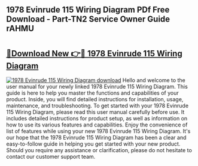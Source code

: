 ## 1978 Evinrude 115 Wiring Diagram PDf Free Download - Part-TN2 Service Owner Guide rAHMU

# <h2><a href="http://dfku0u.blite.top/?on=1978+Evinrude+115+Wiring+Diagram">🔗Download New 👉🔴 1978 Evinrude 115 Wiring Diagram</a></h2>

[![1978 Evinrude 115 Wiring Diagram download](https://i.imgur.com/lujVjoI.png)](http://dfku0u.blite.top/?on=1978+Evinrude+115+Wiring+Diagram)
Hello and welcome to the user manual for your newly linked 1978 Evinrude 115 Wiring Diagram. This guide is here to help you master the functions and capabilities of your product. Inside, you will find detailed instructions for installation, usage, maintenance, and troubleshooting. To get started with your 1978 Evinrude 115 Wiring Diagram, please read this user manual carefully before use. It includes detailed instructions for product setup, as well as information on how to use its various features and capabilities. Enjoy the convenience of list of features while using your new 1978 Evinrude 115 Wiring Diagram. It's our hope that the 1978 Evinrude 115 Wiring Diagram has been a clear and easy-to-follow guide in helping you get started with your new product. Should you require any assistance or clarification, please do not hesitate to contact our customer support team.
